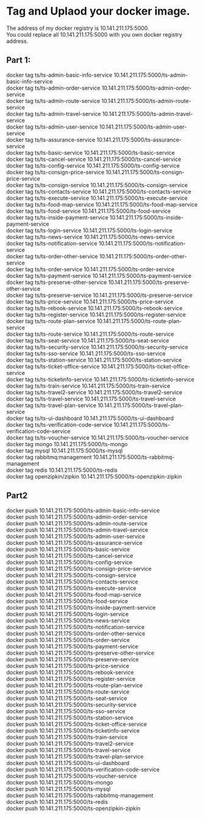 # Tag and Uplaod your docker image.
The address of my docker registry is 10.141.211.175:5000.    
You could replace all 10.141.211.175:5000 with you own docker registry address.    

## Part 1:
docker tag ts/ts-admin-basic-info-service 10.141.211.175:5000/ts-admin-basic-info-service    
docker tag ts/ts-admin-order-service 10.141.211.175:5000/ts-admin-order-service    
docker tag ts/ts-admin-route-service 10.141.211.175:5000/ts-admin-route-service    
docker tag ts/ts-admin-travel-service 10.141.211.175:5000/ts-admin-travel-service    
docker tag ts/ts-admin-user-service 10.141.211.175:5000/ts-admin-user-service    
docker tag ts/ts-assurance-service 10.141.211.175:5000/ts-assurance-service    
docker tag ts/ts-basic-service 10.141.211.175:5000/ts-basic-service    
docker tag ts/ts-cancel-service 10.141.211.175:5000/ts-cancel-service    
docker tag ts/ts-config-service 10.141.211.175:5000/ts-config-service    
docker tag ts/ts-consign-price-service 10.141.211.175:5000/ts-consign-price-service    
docker tag ts/ts-consign-service 10.141.211.175:5000/ts-consign-service    
docker tag ts/ts-contacts-service 10.141.211.175:5000/ts-contacts-service    
docker tag ts/ts-execute-service 10.141.211.175:5000/ts-execute-service    
docker tag ts/ts-food-map-service 10.141.211.175:5000/ts-food-map-service    
docker tag ts/ts-food-service 10.141.211.175:5000/ts-food-service    
docker tag ts/ts-inside-payment-service 10.141.211.175:5000/ts-inside-payment-service    
docker tag ts/ts-login-service 10.141.211.175:5000/ts-login-service    
docker tag ts/ts-news-service 10.141.211.175:5000/ts-news-service    
docker tag ts/ts-notification-service 10.141.211.175:5000/ts-notification-service    
docker tag ts/ts-order-other-service 10.141.211.175:5000/ts-order-other-service    
docker tag ts/ts-order-service 10.141.211.175:5000/ts-order-service    
docker tag ts/ts-payment-service 10.141.211.175:5000/ts-payment-service    
docker tag ts/ts-preserve-other-service 10.141.211.175:5000/ts-preserve-other-service    
docker tag ts/ts-preserve-service 10.141.211.175:5000/ts-preserve-service    
docker tag ts/ts-price-service 10.141.211.175:5000/ts-price-service    
docker tag ts/ts-rebook-service 10.141.211.175:5000/ts-rebook-service    
docker tag ts/ts-register-service 10.141.211.175:5000/ts-register-service    
docker tag ts/ts-route-plan-service 10.141.211.175:5000/ts-route-plan-service    
docker tag ts/ts-route-service 10.141.211.175:5000/ts-route-service    
docker tag ts/ts-seat-service 10.141.211.175:5000/ts-seat-service    
docker tag ts/ts-security-service 10.141.211.175:5000/ts-security-service    
docker tag ts/ts-sso-service 10.141.211.175:5000/ts-sso-service    
docker tag ts/ts-station-service 10.141.211.175:5000/ts-station-service    
docker tag ts/ts-ticket-office-service 10.141.211.175:5000/ts-ticket-office-service    
docker tag ts/ts-ticketinfo-service 10.141.211.175:5000/ts-ticketinfo-service    
docker tag ts/ts-train-service 10.141.211.175:5000/ts-train-service    
docker tag ts/ts-travel2-service 10.141.211.175:5000/ts-travel2-service    
docker tag ts/ts-travel-service 10.141.211.175:5000/ts-travel-service    
docker tag ts/ts-travel-plan-service 10.141.211.175:5000/ts-travel-plan-service    
docker tag ts/ts-ui-dashboard 10.141.211.175:5000/ts-ui-dashboard    
docker tag ts/ts-verification-code-service 10.141.211.175:5000/ts-verification-code-service    
docker tag ts/ts-voucher-service 10.141.211.175:5000/ts-voucher-service    
docker tag mongo 10.141.211.175:5000/ts-mongo    
docker tag mysql 10.141.211.175:5000/ts-mysql    
docker tag rabbitmq:management 10.141.211.175:5000/ts-rabbitmq-management    
docker tag redis 10.141.211.175:5000/ts-redis    
docker tag openzipkin/zipkin 10.141.211.175:5000/ts-openzipkin-zipkin    

## Part2
docker push 10.141.211.175:5000/ts-admin-basic-info-service    
docker push 10.141.211.175:5000/ts-admin-order-service    
docker push 10.141.211.175:5000/ts-admin-route-service    
docker push 10.141.211.175:5000/ts-admin-travel-service    
docker push 10.141.211.175:5000/ts-admin-user-service    
docker push 10.141.211.175:5000/ts-assurance-service    
docker push 10.141.211.175:5000/ts-basic-service    
docker push 10.141.211.175:5000/ts-cancel-service    
docker push 10.141.211.175:5000/ts-config-service    
docker push 10.141.211.175:5000/ts-consign-price-service    
docker push 10.141.211.175:5000/ts-consign-service    
docker push 10.141.211.175:5000/ts-contacts-service    
docker push 10.141.211.175:5000/ts-execute-service    
docker push 10.141.211.175:5000/ts-food-map-service    
docker push 10.141.211.175:5000/ts-food-service    
docker push 10.141.211.175:5000/ts-inside-payment-service    
docker push 10.141.211.175:5000/ts-login-service    
docker push 10.141.211.175:5000/ts-news-service    
docker push 10.141.211.175:5000/ts-notification-service    
docker push 10.141.211.175:5000/ts-order-other-service    
docker push 10.141.211.175:5000/ts-order-service    
docker push 10.141.211.175:5000/ts-payment-service    
docker push 10.141.211.175:5000/ts-preserve-other-service    
docker push 10.141.211.175:5000/ts-preserve-service    
docker push 10.141.211.175:5000/ts-price-service    
docker push 10.141.211.175:5000/ts-rebook-service    
docker push 10.141.211.175:5000/ts-register-service    
docker push 10.141.211.175:5000/ts-route-plan-service    
docker push 10.141.211.175:5000/ts-route-service    
docker push 10.141.211.175:5000/ts-seat-service    
docker push 10.141.211.175:5000/ts-security-service    
docker push 10.141.211.175:5000/ts-sso-service    
docker push 10.141.211.175:5000/ts-station-service    
docker push 10.141.211.175:5000/ts-ticket-office-service    
docker push 10.141.211.175:5000/ts-ticketinfo-service    
docker push 10.141.211.175:5000/ts-train-service    
docker push 10.141.211.175:5000/ts-travel2-service    
docker push 10.141.211.175:5000/ts-travel-service     
docker push 10.141.211.175:5000/ts-travel-plan-service    
docker push 10.141.211.175:5000/ts-ui-dashboard    
docker push 10.141.211.175:5000/ts-verification-code-service    
docker push 10.141.211.175:5000/ts-voucher-service    
docker push 10.141.211.175:5000/ts-mongo    
docker push 10.141.211.175:5000/ts-mysql    
docker push 10.141.211.175:5000/ts-rabbitmq-management    
docker push 10.141.211.175:5000/ts-redis    
docker push 10.141.211.175:5000/ts-openzipkin-zipkin    